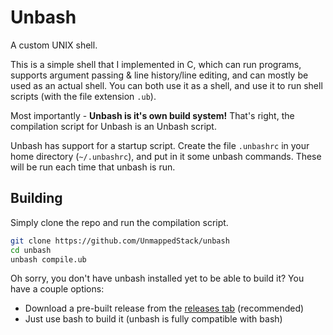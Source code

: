 # Unbash
A custom UNIX shell.

This is a simple shell that I implemented in C, which can run programs, supports argument passing & line history/line editing, and can mostly be used as an actual shell. You can both use it as a shell, and use it to run shell scripts (with the file extension `.ub`).

Most importantly - **Unbash is it's own build system!** That's right, the compilation script for Unbash is an Unbash script.

Unbash has support for a startup script. Create the file `.unbashrc` in your home directory (`~/.unbashrc`), and put in it some unbash commands. These will be run each time that unbash is run.

## Building
Simply clone the repo and run the compilation script.
```bash
git clone https://github.com/UnmappedStack/unbash
cd unbash
unbash compile.ub
```
Oh sorry, you don't have unbash installed yet to be able to build it? You have a couple options:

- Download a pre-built release from the [releases tab](https://github.com/UnmappedStack/unbash/releases) (recommended)
- Just use bash to build it (unbash is fully compatible with bash)